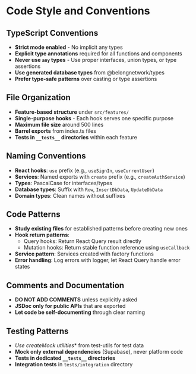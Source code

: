 # Code Style and Conventions

## TypeScript Conventions
- **Strict mode enabled** - No implicit any types
- **Explicit type annotations** required for all functions and components
- **Never use `any` types** - Use proper interfaces, union types, or type assertions
- **Use generated database types** from @belongnetwork/types
- **Prefer type-safe patterns** over casting or type assertions

## File Organization
- **Feature-based structure** under `src/features/`
- **Single-purpose hooks** - Each hook serves one specific purpose
- **Maximum file size** around 500 lines
- **Barrel exports** from index.ts files
- **Tests in `__tests__` directories** within each feature

## Naming Conventions
- **React hooks**: `use` prefix (e.g., `useSignIn`, `useCurrentUser`)
- **Services**: Named exports with `create` prefix (e.g., `createAuthService`)
- **Types**: PascalCase for interfaces/types
- **Database types**: Suffix with `Row`, `InsertDbData`, `UpdateDbData`
- **Domain types**: Clean names without suffixes

## Code Patterns
- **Study existing files** for established patterns before creating new ones
- **Hook return patterns**:
  - Query hooks: Return React Query result directly
  - Mutation hooks: Return stable function reference using `useCallback`
- **Service pattern**: Services created with factory functions
- **Error handling**: Log errors with logger, let React Query handle error states

## Comments and Documentation
- **DO NOT ADD COMMENTS** unless explicitly asked
- **JSDoc only for public APIs** that are exported
- **Let code be self-documenting** through clear naming

## Testing Patterns
- **Use createMock* utilities** from test-utils for test data
- **Mock only external dependencies** (Supabase), never platform code
- **Tests in dedicated `__tests__` directories**
- **Integration tests** in `tests/integration` directory